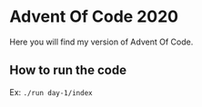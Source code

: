 # Advent Of Code 2020
Here you will find my version of Advent Of Code.

## How to run the code
Ex: `./run day-1/index`